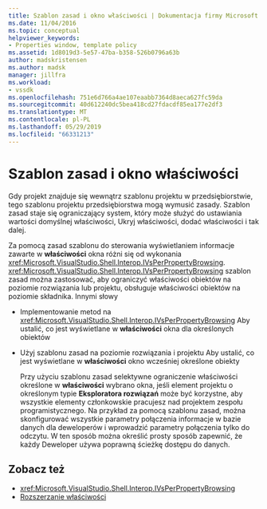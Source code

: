 ```yaml
---
title: Szablon zasad i okno właściwości | Dokumentacja firmy Microsoft
ms.date: 11/04/2016
ms.topic: conceptual
helpviewer_keywords:
- Properties window, template policy
ms.assetid: 1d8019d3-5e57-47ba-b358-526b0796a63b
author: madskristensen
ms.author: madsk
manager: jillfra
ms.workload:
- vssdk
ms.openlocfilehash: 751e6d766a4ae107eaabb7364d8aeca627fc59da
ms.sourcegitcommit: 40d612240dc5bea418cd27fdacdf85ea177e2df3
ms.translationtype: MT
ms.contentlocale: pl-PL
ms.lasthandoff: 05/29/2019
ms.locfileid: "66331213"
---
```

# <a name="template-policy-and-the-properties-window"></a>Szablon zasad i okno właściwości
Gdy projekt znajduje się wewnątrz szablonu projektu w przedsiębiorstwie, tego szablonu projektu przedsiębiorstwa mogą wymusić zasady. Szablon zasad staje się ograniczający system, który może służyć do ustawiania wartości domyślnej właściwości, Ukryj właściwości, dodać właściwości i tak dalej.

 Za pomocą zasad szablonu do sterowania wyświetlaniem informacje zawarte w **właściwości** okna różni się od wykonania <xref:Microsoft.VisualStudio.Shell.Interop.IVsPerPropertyBrowsing>. <xref:Microsoft.VisualStudio.Shell.Interop.IVsPerPropertyBrowsing> szablon zasad można zastosować, aby ograniczyć właściwości obiektów na poziomie rozwiązania lub projektu, obsługuje właściwości obiektów na poziomie składnika. Innymi słowy

- Implementowanie metod na <xref:Microsoft.VisualStudio.Shell.Interop.IVsPerPropertyBrowsing> Aby ustalić, co jest wyświetlane w **właściwości** okna dla określonych obiektów

- Użyj szablonu zasad na poziomie rozwiązania i projektu Aby ustalić, co jest wyświetlane w **właściwości** okno wcześniej określone obiekty

  Przy użyciu szablonu zasad selektywne ograniczenie właściwości określone w **właściwości** wybrano okna, jeśli element projektu o określonym typie **Eksploratora rozwiązań** może być korzystne, aby wszystkie elementy członkowskie pracujesz nad projektem zespołu programistycznego. Na przykład za pomocą szablonu zasad, można skonfigurować wszystkie parametry połączenia informacje w bazie danych dla deweloperów i wprowadzić parametry połączenia tylko do odczytu. W ten sposób można określić prosty sposób zapewnić, że każdy Deweloper używa poprawną ścieżkę dostępu do danych.

## <a name="see-also"></a>Zobacz też
- <xref:Microsoft.VisualStudio.Shell.Interop.IVsPerPropertyBrowsing>
- [Rozszerzanie właściwości](../../extensibility/internals/extending-properties.md)